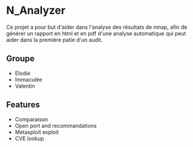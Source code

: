 
# N_Analyzer

Ce projet a pour but d'aider dans l'analyse des résultats de nmap, afin de générer un rapport en html et en pdf d'une analyse automatique qui peut aider dans la première patie d'un audit.




## Groupe

- Elodie 
- Immaculée
- Valentin


## Features

- Comparaison
- Open port and recommandations
- Metasploit exploit
- CVE lookup



